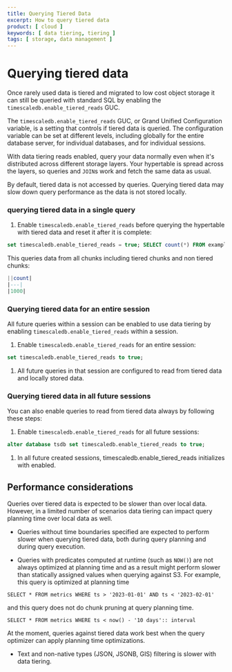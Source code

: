 ```yaml
---
title: Querying Tiered Data
excerpt: How to query tiered data
product: [ cloud ]
keywords: [ data tiering, tiering ]
tags: [ storage, data management ]
---
```


# Querying tiered data

<!-- vale Google.Acronyms = NO -->
<!-- vale Google.Headings = NO -->

Once rarely used data is tiered and migrated to low cost object storage it can still be queried 
with standard SQL by enabling the `timescaledb.enable_tiered_reads` GUC. 

The `timescaledb.enable_tiered_reads` GUC, or Grand Unified Configuration variable, is a setting 
that controls if tiered data is queried. The configuration variable can be set at different levels,
 including globally for the entire database server, for individual databases, and for individual 
sessions.

With data tiering reads enabled, query your data normally even when it's distributed across different storage layers. Your hypertable is
spread across the layers, so queries and `JOIN`s work and fetch the same data as usual.

<!-- vale Google.Acronyms = YES -->

<Highlight type="warning">
By default, tiered data is not accessed by queries. Querying tiered data may slow down query performance as the data is not stored locally.     
</Highlight>


<Procedure>

### querying tiered data in a single query

1. Enable `timescaledb.enable_tiered_reads` before querying the hypertable with tiered data and reset it after it is complete:

```sql
set timescaledb.enable_tiered_reads = true; SELECT count(*) FROM example; set timescaledb.enable_tiered_reads = false;
```

This queries data from all chunks including tiered chunks and non tiered chunks: 

   ```sql
   ||count|
   |---|
   |1000|
   ```

</Procedure>



### Querying tiered data for an entire session

All future queries within a session can be enabled to use data tiering by enabling `timescaledb.enable_tiered_reads` within a session. 

<Procedure>

1. Enable `timescaledb.enable_tiered_reads` for an entire session:

```sql
set timescaledb.enable_tiered_reads to true;
```

1. All future queries in that session are configured to read from tiered data and locally stored data.    

</Procedure>


### Querying tiered data in all future sessions

You can also enable queries to read from tiered data always by following these steps:

<Procedure>

1. Enable `timescaledb.enable_tiered_reads` for all future sessions:

```sql
alter database tsdb set timescaledb.enable_tiered_reads to true;
```

1.  In all future created sessions, timescaledb.enable_tiered_reads initializes with enabled. 

</Procedure>

## Performance considerations

Queries over tiered data is expected to be slower than over local data. However, in a limited number of scenarios data tiering can impact query planning time over local data as well. 

* Queries without time boundaries specified are expected to perform slower when querying tiered data, both during query planning and during query execution.

* Queries with predicates computed at runtime (such as `NOW()`) are not always optimized at 
planning time and as a result might perform slower than statically assigned values when
 querying against S3.
For example, this query is optimized at planning time
```
SELECT * FROM metrics WHERE ts > '2023-01-01' AND ts < '2023-02-01' 
```

and this query does not do chunk pruning at query planning time.
```
SELECT * FROM metrics WHERE ts < now() - '10 days':: interval
```

At the moment, queries against tiered data work best when the query optimizer can apply 
planning time optimizations.

<!-- vale Google.Acronyms = NO -->
* Text and non-native types (JSON, JSONB, GIS) filtering is slower with data tiering.
<!-- vale Google.Acronyms = YES -->

